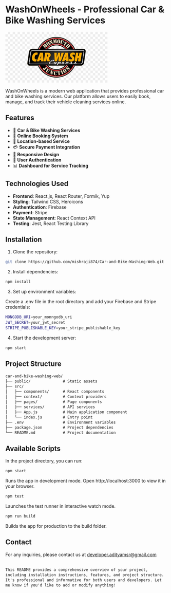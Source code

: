 # WashOnWheels - Professional Car & Bike Washing Services

![WashOnWheels Logo](/public/images/logo.png)

WashOnWheels is a modern web application that provides professional car and bike washing services. Our platform allows users to easily book, manage, and track their vehicle cleaning services online.

## Features

- 🚗 **Car & Bike Washing Services**
- 📅 **Online Booking System**
- 📍 **Location-based Service**
- 💳 **Secure Payment Integration**
- 📱 **Responsive Design**
- 🔐 **User Authentication**
- 📊 **Dashboard for Service Tracking**

## Technologies Used

- **Frontend**: React.js, React Router, Formik, Yup
- **Styling**: Tailwind CSS, Heroicons
- **Authentication**: Firebase
- **Payment**: Stripe
- **State Management**: React Context API
- **Testing**: Jest, React Testing Library

## Installation

1. Clone the repository:
```bash
git clone https://github.com/mishraji874/Car-and-Bike-Washing-Web.git
```

2. Install dependencies:
```bash
npm install
```

3. Set up environment variables:

Create a .env file in the root directory and add your Firebase and Stripe credentials:
```bash
MONGODB_URI=your_monngodb_uri
JWT_SECRET=your_jwt_secret
STRIPE_PUBLISHABLE_KEY=your_stripe_publishable_key
```

4. Start the development server:
```bash
npm start
```

## Project Structure

```plaintext
car-and-bike-washing-web/
├── public/              # Static assets
├── src/
│   ├── components/      # React components
│   ├── context/         # Context providers
│   ├── pages/           # Page components
│   ├── services/        # API services
│   ├── App.js           # Main application component
│   └── index.js         # Entry point
├── .env                 # Environment variables
├── package.json         # Project dependencies
└── README.md            # Project documentation
```

## Available Scripts
In the project directory, you can run:

```bash
npm start
```
Runs the app in development mode. Open http://localhost:3000 to view it in your browser.

```bash
npm test
```
Launches the test runner in interactive watch mode.

```bash
npm run build
```
Builds the app for production to the build folder.

## Contact

For any inquiries, please contact us at developer.adityamsr@gmail.com

```plaintext

This README provides a comprehensive overview of your project, including installation instructions, features, and project structure. It's professional and informative for both users and developers. Let me know if you'd like to add or modify anything!
```